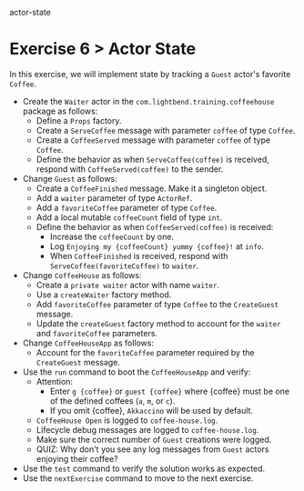 actor-state

# Exercise 6 > Actor State

In this exercise, we will implement state by tracking a `Guest` actor's favorite `Coffee`.

- Create the `Waiter` actor in the `com.lightbend.training.coffeehouse` package as follows:
    - Define a `Props` factory.
    - Create a `ServeCoffee` message with parameter `coffee` of type `Coffee`.
    - Create a `CoffeeServed` message with parameter `coffee` of type `Coffee`.
    - Define the behavior as when `ServeCoffee(coffee)` is received, respond with `CoffeeServed(coffee)` to the sender.
- Change `Guest` as follows:
    - Create a `CoffeeFinished` message. Make it a singleton object.
    - Add a `waiter` parameter of type `ActorRef`.
    - Add a `favoriteCoffee` parameter of type `Coffee`.
    - Add a local mutable `coffeeCount` field of type `int`.
    - Define the behavior as when `CoffeeServed(coffee)` is received:
        - Increase the `coffeeCount` by one.
        - Log `Enjoying my {coffeeCount} yummy {coffee}!` at `info`.
        - When `CoffeeFinished` is received, respond with `ServeCoffee(favoriteCoffee)` to `waiter`.
- Change `CoffeeHouse` as follows:
    - Create a `private waiter` actor with name `waiter`.
    - Use a `createWaiter` factory method.
    - Add `favoriteCoffee` parameter of type `Coffee` to the `CreateGuest` message.
    - Update the `createGuest` factory method to account for the `waiter` and `favoriteCoffee` parameters.
- Change `CoffeeHouseApp` as follows:
    - Account for the `favoriteCoffee` parameter required by the `CreateGuest` message.
- Use the `run` command to boot the `CoffeeHouseApp` and verify:
    - Attention:
        - Enter `g {coffee}` or `guest {coffee}` where {coffee} must be one of the defined coffees (`a`, `m`, or `c`).
        - If you omit {coffee}, `Akkaccino` will be used by default.
    - `CoffeeHouse Open` is logged to `coffee-house.log`.
    - Lifecycle debug messages are logged to `coffee-house.log`.
    - Make sure the correct number of `Guest` creations were logged.
    - QUIZ: Why don't you see any log messages from `Guest` actors enjoying their coffee?
- Use the `test` command to verify the solution works as expected.
- Use the `nextExercise` command to move to the next exercise.
